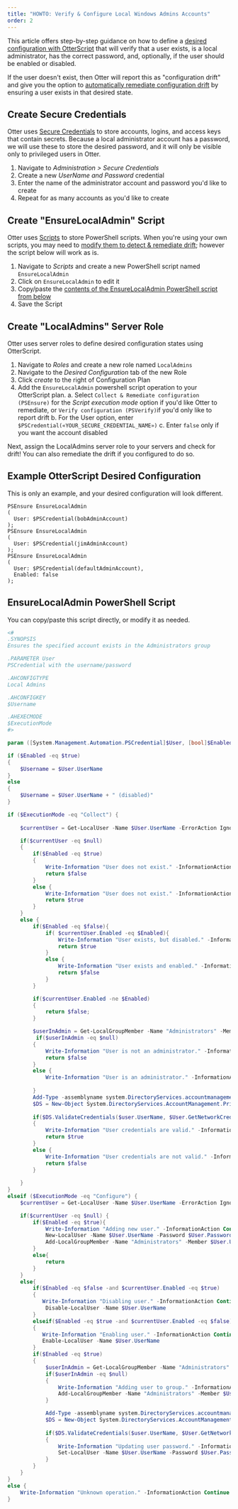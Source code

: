 ```yaml
---
title: "HOWTO: Verify & Configure Local Windows Admins Accounts"
order: 2
---
```


This article offers step-by-step guidance on how to define a [desired configuration with OtterScript](/docs/otter/collecting-verifying-configuration/otter-desired-configuration-with-otterscript) that will verify that a user exists, is a local administrator, has the correct password, and, optionally, if the user should be enabled or disabled.

If the user doesn't exist, then Otter will report this as "configuration drift" and give you the option to [automatically remediate configuration drift](/docs/otter/drift-remediation-configuration-as-code/otter-automatically-remediate-configuration-drift) by ensuring a user exists in that desired state.

## Create Secure Credentials
Otter uses [Secure Credentials](/docs/otter/configuring-for-your-team/otter-global-components-resource-credentials) to store accounts, logins, and access keys that contain secrets. Because a local administrator account has a password, we will use these to store the desired password, and it will only be visible only to privileged users in Otter.

1. Navigate to _Administration > Secure Credentials_
2. Create a new _UserName and Password_ credential
3. Enter the name of the administrator account and password you'd like to create
4. Repeat for as many accounts as you'd like to create

## Create "EnsureLocalAdmin" Script
Otter uses [Scripts](/docs/otter/scripting-in-otter/otter-core-concepts-assets) to store PowerShell scripts. When you're using your own scripts, you may need to [modify them to detect & remediate drift](/docs/otter/drift-remediation-configuration-as-code/otter-remediating-drift-with-powershell-psensure#converting-existing-powershell-to-detect-remediate-drift); however the script below will work as is.

1. Navigate to _Scripts_ and create a new PowerShell script named `EnsureLocalAdmin`
2. Click on `EnsureLocalAdmin` to edit it
3. Copy/paste the [contents of the EnsureLocalAdmin PowerShell script from below](#ensurelocaladmin-powershell-script)
4. Save the Script

## Create "LocalAdmins" Server Role
Otter uses server roles to define desired configuration states using OtterScript.

1. Navigate to _Roles_ and create a new role named `LocalAdmins`
2. Navigate to the _Desired Configuration_ tab of the new Role
3. Click _create_ to the right of Configuration Plan
4. Add the  `EnsureLocalAdmin` powershell script operation to your OtterScript plan.
   a. Select `Collect & Remediate configuration (PSEnsure)` for the _Script execution mode_ option if you'd like Otter to remediate, or `Verify configuration (PSVerify)`if you'd only like to report drift
   b. For the User option, enter `$PSCredential(«YOUR_SECURE_CREDENTIAL_NAME»)`
   c. Enter `false` only if you want the account disabled

Next, assign the LocalAdmins server role to your servers and check for drift! You can also remediate the drift if you configured to do so.

## Example OtterScript Desired Configuration
This is only an example, and your desired configuration will look different.
```OtterScript
PSEnsure EnsureLocalAdmin
(
  User: $PSCredential(bobAdminAccount)
);
PSEnsure EnsureLocalAdmin
(
  User: $PSCredential(jimAdminAccount)
);
PSEnsure EnsureLocalAdmin
(
  User: $PSCredential(defaultAdminAccount),
  Enabled: false
);
```

## EnsureLocalAdmin PowerShell Script

You can copy/paste this script directly, or modify it as needed.

```powershell
<# 
.SYNOPSIS
Ensures the specified account exists in the Administrators group

.PARAMETER User
PSCredential with the username/password

.AHCONFIGTYPE
Local Admins

.AHCONFIGKEY 
$Username

.AHEXECMODE 
$ExecutionMode
#>

param ([System.Management.Automation.PSCredential]$User, [bool]$Enabled = $true)

if ($Enabled -eq $true)
{
    $Username = $User.UserName
}
else
{
    $Username = $User.UserName + " (disabled)"
}

if ($ExecutionMode -eq "Collect") {
    
    $currentUser = Get-LocalUser -Name $User.UserName -ErrorAction Ignore

    if($currentUser -eq $null)
    {
        if($Enabled -eq $true)
        {
            Write-Information "User does not exist." -InformationAction Continue
            return $false
        }
        else {
            Write-Information "User does not exist." -InformationAction Continue
            return $true
        }
    }
    else {
        if($Enabled -eq $false){
            if( $currentUser.Enabled -eq $Enabled){
                Write-Information "User exists, but disabled." -InformationAction Continue
                return $true
            }
            else {
                Write-Information "User exists and enabled." -InformationAction Continue
                return $false
            }
        }

        if($currentUser.Enabled -ne $Enabled)
        {
            return $false;
        }

        $userInAdmin = Get-LocalGroupMember -Name "Administrators" -Member $User.UserName  -ErrorAction Ignore
         if($userInAdmin -eq $null)
        {
            Write-Information "User is not an administrator." -InformationAction Continue
            return $false
        }
        else {
            Write-Information "User is an administrator." -InformationAction Continue
           
        }
        Add-Type -assemblyname system.DirectoryServices.accountmanagement 
        $DS = New-Object System.DirectoryServices.AccountManagement.PrincipalContext([System.DirectoryServices.AccountManagement.ContextType]::Machine)
        
        if($DS.ValidateCredentials($user.UserName, $User.GetNetworkCredential().password) )
        {
            Write-Information "User credentials are valid." -InformationAction Continue
            return $true
        }
        else {
            Write-Information "User credentials are not valid." -InformationAction Continue
            return $false
        }
        
    }
}
elseif ($ExecutionMode -eq "Configure") { 
    $currentUser = Get-LocalUser -Name $User.UserName -ErrorAction Ignore

    if($currentUser -eq $null) {
        if($Enabled -eq $true){
            Write-Information "Adding new user." -InformationAction Continue
            New-LocalUser -Name $User.UserName -Password $User.Password -PasswordNeverExpires
            Add-LocalGroupMember -Name "Administrators" -Member $User.UserName
        }
        else{
            return
        }
    }
    else{
        if($Enabled -eq $false -and $currentUser.Enabled -eq $true)
        {
           Write-Information "Disabling user." -InformationAction Continue
            Disable-LocalUser -Name $User.UserName
        }
        elseif($Enabled -eq $true -and $currentUser.Enabled -eq $false)
        {
           Write-Information "Enabling user." -InformationAction Continue
           Enable-LocalUser -Name $User.UserName
        }
        if($Enabled -eq $true)
        {
            $userInAdmin = Get-LocalGroupMember -Name "Administrators" -Member $User.UserName  -ErrorAction Ignore
            if($userInAdmin -eq $null)
            {
                Write-Information "Adding user to group." -InformationAction Continue
                Add-LocalGroupMember -Name "Administrators" -Member $User.UserName
            }

            Add-Type -assemblyname system.DirectoryServices.accountmanagement 
            $DS = New-Object System.DirectoryServices.AccountManagement.PrincipalContext([System.DirectoryServices.AccountManagement.ContextType]::Machine)
        
            if($DS.ValidateCredentials($user.UserName, $User.GetNetworkCredential().password) -eq $false)
            {
                Write-Information "Updating user password." -InformationAction Continue
                Set-LocalUser -Name $User.UserName -Password $User.Password -PasswordNeverExpires $true
            }
        }
    }
}
else {
    Write-Information "Unknown operation." -InformationAction Continue
}
```